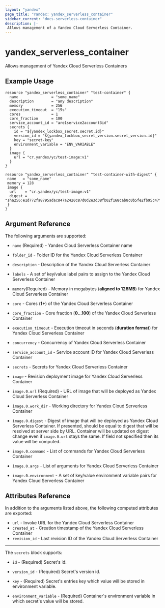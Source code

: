 ```yaml
---
layout: "yandex"
page_title: "Yandex: yandex_serverless_container"
sidebar_current: "docs-serverless-container"
description: |-
 Allows management of a Yandex Cloud Serverless Container.
---
```


# yandex\_serverless\_container

Allows management of Yandex Cloud Serverless Containers

## Example Usage

```hcl
resource "yandex_serverless_container" "test-container" {
  name               = "some_name"
  description        = "any description"
  memory             = 256
  execution_timeout  = "15s"
  cores              = 1
  core_fraction      = 100
  service_account_id = "are1service2account3id"
  secrets {
    id = "${yandex_lockbox_secret.secret.id}"
    version_id = "${yandex_lockbox_secret_version.secret_version.id}"
    key = "secret-key"
    environment_variable = "ENV_VARIABLE"
  }
  image {
    url = "cr.yandex/yc/test-image:v1"
  }
}
```
```hcl
resource "yandex_serverless_container" "test-container-with-digest" {
 name   = "some_name"
 memory = 128
 image {
  url    = "cr.yandex/yc/test-image:v1"
  digest = "sha256:e1d772fa8795adac847a2420c87d0d2e3d38fb02f168cab8c0b5fe2fb95c47f4"
 }
}
```

## Argument Reference

The following arguments are supported:

* `name` (Required) - Yandex Cloud Serverless Container name
* `folder_id` - Folder ID for the Yandex Cloud Serverless Container
* `description` - Description of the Yandex Cloud Serverless Container
* `labels` - A set of key/value label pairs to assign to the Yandex Cloud Serverless Container

* `memory`(Required) - Memory in megabytes (**aligned to 128MB**) for Yandex Cloud Serverless Container
* `core` - Cores (**1+**) of the Yandex Cloud Serverless Container
* `core_fraction` - Core fraction (**0...100**) of the Yandex Cloud Serverless Container
* `execution_timeout` - Execution timeout in seconds (**duration format**) for Yandex Cloud Serverless Container
* `concurrency` - Concurrency of Yandex Cloud Serverless Container
* `service_account_id` - Service account ID for Yandex Cloud Serverless Container
* `secrets` - Secrets for Yandex Cloud Serverless Container

* `image` - Revision deployment image for Yandex Cloud Serverless Container
* `image.0.url` (Required) - URL of image that will be deployed as Yandex Cloud Serverless Container
* `image.0.work_dir` - Working directory for Yandex Cloud Serverless Container
* `image.0.digest` - Digest of image that will be deployed as Yandex Cloud Serverless Container. 
  If presented, should be equal to digest that will be resolved at server side by URL. 
  Container will be updated on digest change even if `image.0.url` stays the same. 
  If field not specified then its value will be computed.
* `image.0.command` - List of commands for Yandex Cloud Serverless Container
* `image.0.args` - List of arguments for Yandex Cloud Serverless Container
* `image.0.environment` -  A set of key/value environment variable pairs for Yandex Cloud Serverless Container

## Attributes Reference

In addition to the arguments listed above, the following computed attributes are exported:

* `url` - Invoke URL for the Yandex Cloud Serverless Container
* `created_at` - Creation timestamp of the Yandex Cloud Serverless Container
* `revision_id` - Last revision ID of the Yandex Cloud Serverless Container

---

The `secrets` block supports:

* `id` - (Required) Secret's id.

* `version_id` - (Required) Secret's version id.

* `key` - (Required) Secret's entries key which value will be stored in environment variable.

* `environment_variable` - (Required) Container's environment variable in which secret's value will be stored.
